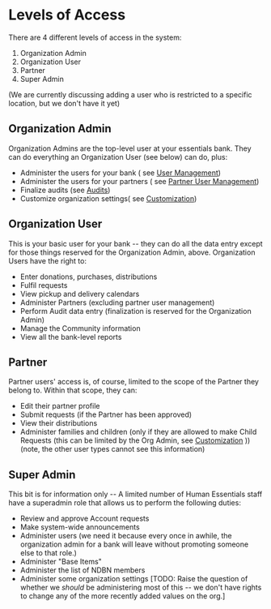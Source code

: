 # Levels of Access

There are 4 different levels of access in the system:
1. Organization Admin
2. Organization User
3. Partner
4. Super Admin

(We are currently discussing adding a user who is restricted to a specific location, but we don't have it yet)

## Organization Admin

Organization Admins are the top-level user at your essentials bank.  They can do everything an Organization User (see below) can do, plus: 

- Administer the users for your bank ( see [User Management](getting_started_user_management.md))
- Administer the users for your partners ( see [Partner User Management](pm_partner_user_admin.md))
- Finalize audits (see [Audits](inventory_audits.md))
- Customize organization settings( see [Customization](getting_started_customization.md))

## Organization User
This is your basic user for your bank -- they can do all the data entry except for those things reserved for the Organization Admin, above.  Organization Users have the right to:

- Enter donations, purchases, distributions
- Fulfil requests
- View pickup and delivery calendars
- Administer Partners (excluding partner user management)
- Perform Audit data entry (finalization is reserved for the Organization Admin)
- Manage the Community information
- View all the bank-level reports

## Partner
Partner users' access is, of course, limited to the scope of the Partner they belong to.
Within that scope, they can:
- Edit their partner profile
- Submit requests (if the Partner has been approved)
- View their distributions
- Administer families and children (only if they are allowed to make Child Requests (this can be limited by the Org Admin,  see [Customization](getting_started_customization.md) )) (note,  the other user types cannot see this information)

## Super Admin
This bit is for information only -- A limited number of Human Essentials staff have a superadmin role that allows us to perform the following duties:
- Review and approve Account requests
- Make system-wide announcements
- Administer users (we need it because every once in awhile, the organization admin for a bank will leave without promoting someone else to that role.)
- Administer "Base Items"
- Administer the list of NDBN members
- Administer some organization settings [TODO:  Raise the question of whether we *should* be administering most of this -- we don't have rights to change any of the more recently added values on the org.]